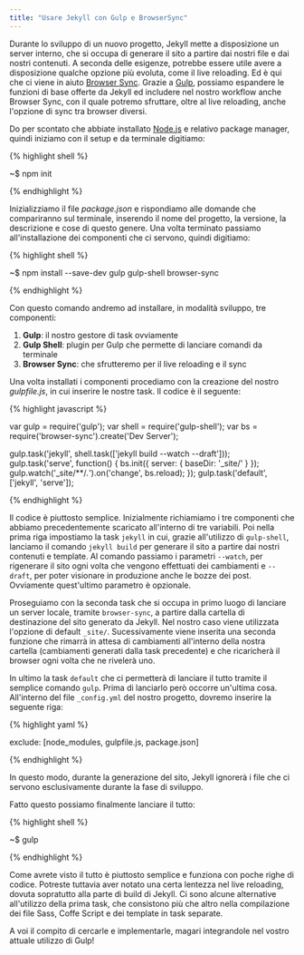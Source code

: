 ```yaml
---
title: "Usare Jekyll con Gulp e BrowserSync"
---
```


Durante lo sviluppo di un nuovo progetto, Jekyll mette a disposizione un server interno, che si occupa di generare il sito a partire dai nostri file e dai nostri contenuti. A seconda delle esigenze, potrebbe essere utile avere a disposizione qualche opzione più evoluta, come il live reloading. Ed è qui che ci viene in aiuto [Browser Sync](https://www.browsersync.io/). Grazie a [Gulp](http://gulpjs.com/), possiamo espandere le funzioni di base offerte da Jekyll ed includere nel nostro workflow anche Browser Sync, con il quale potremo sfruttare, oltre al live reloading, anche l'opzione di sync tra browser diversi.

Do per scontato che abbiate installato [Node.js](https://www.nodejs.org) e relativo package manager, quindi iniziamo con il setup e da terminale digitiamo:

{% highlight shell %}

~$ npm init

{% endhighlight %}

Inizializziamo il file *package.json* e rispondiamo alle domande che compariranno sul terminale, inserendo il nome del progetto, la versione, la descrizione e cose di questo genere. Una volta terminato passiamo all'installazione dei componenti che ci servono, quindi digitiamo:

{% highlight shell %}

~$ npm install --save-dev gulp gulp-shell browser-sync

{% endhighlight %}

Con questo comando andremo ad installare, in modalità sviluppo, tre componenti:

1. **Gulp**: il nostro gestore di task ovviamente
2. **Gulp Shell**: plugin per Gulp che permette di lanciare comandi da terminale
3. **Browser Sync**: che sfrutteremo per il live reloading e il sync

Una volta installati i componenti procediamo con la creazione del nostro *gulpfile.js*, in cui inserire le nostre task. Il codice è il seguente:

{% highlight javascript %}

var gulp = require('gulp');
var shell = require('gulp-shell');
var bs = require('browser-sync').create('Dev Server');

gulp.task('jekyll', shell.task(['jekyll build --watch --draft']));
gulp.task('serve', function() {
	bs.init({
		server: { 
			baseDir: '_site/' 
		}
	});
	gulp.watch('_site/**/*.*').on('change', bs.reload);
});
gulp.task('default', ['jekyll', 'serve']);

{% endhighlight %}

Il codice è piuttosto semplice. Inizialmente richiamiamo i tre componenti che abbiamo precedentemente scaricato all'interno di tre variabili. Poi nella prima riga impostiamo la task `jekyll` in cui, grazie all'utilizzo di  `gulp-shell`, lanciamo il comando `jekyll build` per generare il sito a partire dai nostri contenuti e template. Al comando passiamo i parametri `--watch`, per rigenerare il sito ogni volta che vengono effettuati dei cambiamenti e `--draft`, per poter visionare in produzione anche le bozze dei post. Ovviamente quest'ultimo parametro è opzionale.

Proseguiamo con la seconda task che si occupa in primo luogo di lanciare un server locale, tramite `browser-sync`, a partire dalla cartella di destinazione del sito generato da Jekyll. Nel nostro caso viene utilizzata l'opzione di default `_site/`. Sucessivamente viene inserita una seconda funzione che rimarrà in attesa di cambiamenti all'interno della nostra cartella (cambiamenti generati dalla task precedente) e che ricaricherà il browser ogni volta che ne rivelerà uno.

In ultimo la task `default` che ci permetterà di lanciare il tutto tramite il semplice comando `gulp`. Prima di lanciarlo però occorre un'ultima cosa. All'interno del file `_config.yml` del nostro progetto, dovremo inserire la seguente riga:

{% highlight yaml %}

exclude: [node_modules, gulpfile.js, package.json]

{% endhighlight %}

In questo modo, durante la generazione del sito, Jekyll ignorerà i file che ci servono esclusivamente durante la fase di sviluppo. 

Fatto questo possiamo finalmente lanciare il tutto:

{% highlight shell %}

~$ gulp

{% endhighlight %}

Come avrete visto il tutto è piuttosto semplice e funziona con poche righe di codice. Potreste tuttavia aver notato una certa lentezza nel live reloading, dovuta sopratutto alla parte di build di Jekyll. Ci sono alcune alternative all'utilizzo della prima task, che consistono più che altro nella compilazione dei file Sass, Coffe Script e dei template in task separate. 

A voi il compito di cercarle e implementarle, magari integrandole nel vostro attuale utilizzo di Gulp!